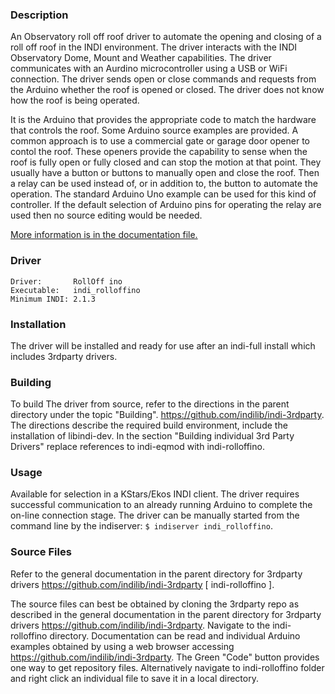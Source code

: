 ### Description

An Observatory roll off roof driver to automate the opening and closing of a roll off roof in the INDI environment. The driver interacts with the INDI Observatory Dome, Mount and Weather capabilities. The driver communicates with an Aurdino microcontroller using a USB or WiFi connection. The driver sends open or close commands and requests from the Arduino whether the roof is opened or closed. The driver does not know how the roof is being operated.

It is the Arduino that provides the appropriate code to match the hardware that controls the roof. Some Arduino source examples are provided. A common approach is to use a commercial gate or garage door opener to contol the roof. These openers provide the capability to sense when the roof is fully open or fully closed and can stop the motion at that point. They usually have a button or buttons to manually open and close the roof. Then a relay can be used instead of, or in addition to, the button to automate the operation. The standard Arduino Uno example can be used for this kind of controller. If the default selection of Arduino pins for operating the relay are used then no source editing would be needed.

[More information is in the documentation file.](doc/rolloffino.md)

### Driver
```
Driver:       RollOff ino
Executable:   indi_rolloffino
Minimum INDI: 2.1.3
```

### Installation

The driver will be installed and ready for use after an indi-full install which includes 3rdparty drivers.

### Building

To build The driver from source, refer to the directions in the parent directory under the topic "Building".  https://github.com/indilib/indi-3rdparty. The directions describe the required build environment, include the installation of libindi-dev. In the section "Building individual 3rd Party Drivers" replace references to indi-eqmod with indi-rolloffino. 

### Usage

Available for selection in a KStars/Ekos INDI client. The driver requires successful communication to an already running Arduino to complete the on-line connection stage. The driver can be manually started from the command line by the indiserver:
`$ indiserver indi_rolloffino`.

### Source Files

Refer to the general documentation in the parent directory for 3rdparty drivers https://github.com/indilib/indi-3rdparty [ indi-rolloffino ].

The source files can best be obtained by cloning the 3rdparty repo as described in the general documentation in the parent directory for 3rdparty drivers https://github.com/indilib/indi-3rdparty. Navigate to the indi-rolloffino directory. Documentation can be read and individual Arduino examples obtained by using a web browser accessing https://github.com/indilib/indi-3rdparty. The Green "Code" button provides one way to get repository files. Alternatively navigate to indi-rolloffino folder and right click an individual file to save it in a local directory.
